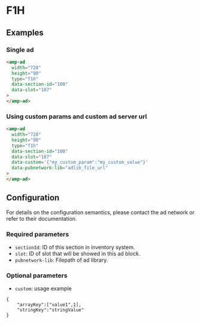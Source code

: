 # F1H

## Examples

### Single ad

```html
<amp-ad
  width="728"
  height="90"
  type="f1h"
  data-section-id="100"
  data-slot="107"
>
</amp-ad>
```

### Using custom params and custom ad server url

```html
<amp-ad
  width="728"
  height="90"
  type="f1h"
  data-section-id="100"
  data-slot="107"
  data-custom='{"my_custom_param":"my_custom_value"}'
  data-pubnetwork-lib="adlib_file_url"
>
</amp-ad>
```

## Configuration

For details on the configuration semantics, please contact the ad network or refer to their documentation.

### Required parameters

-   `sectionId`: ID of this section in inventory system.
-   `slot`: ID of slot that will be showed in this ad block.
-   `pubnetwork-lib`: Filepath of ad library.

### Optional parameters

-   `custom`: usage example

```text
{
    "arrayKey":["value1",1],
    "stringKey":"stringValue"
}
```
